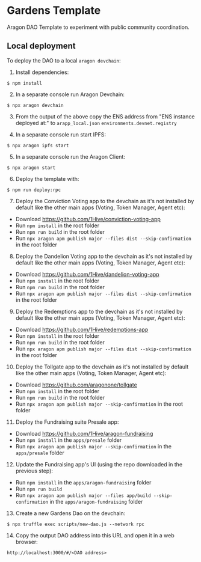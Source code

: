 # Gardens Template 

Aragon DAO Template to experiment with public community coordination.

## Local deployment

To deploy the DAO to a local `aragon devchain`:

1) Install dependencies:
```
$ npm install
```

2) In a separate console run Aragon Devchain:
```
$ npx aragon devchain
```

3) From the output of the above copy the ENS address from "ENS instance deployed at:" to `arapp_local.json` `environments.devnet.registry`

4) In a separate console run start IPFS:
```
$ npx aragon ipfs start
```

5) In a separate console run the Aragon Client:
```
$ npx aragon start
```

6) Deploy the template with:
```
$ npm run deploy:rpc
```

7) Deploy the Conviction Voting app to the devchain as it's not installed by default like the other main apps (Voting, Token Manager, Agent etc):
- Download https://github.com/1Hive/conviction-voting-app
- Run `npm install` in the root folder
- Run `npm run build` in the root folder
- Run `npx aragon apm publish major --files dist --skip-confirmation` in the root folder

8) Deploy the Dandelion Voting app to the devchain as it's not installed by default like the other main apps (Voting, Token Manager, Agent etc):
- Download https://github.com/1Hive/dandelion-voting-app
- Run `npm install` in the root folder
- Run `npm run build` in the root folder
- Run `npx aragon apm publish major --files dist --skip-confirmation` in the root folder

9) Deploy the Redemptions app to the devchain as it's not installed by default like the other main apps (Voting, Token Manager, Agent etc):
- Download https://github.com/1Hive/redemptions-app
- Run `npm install` in the root folder
- Run `npm run build` in the root folder
- Run `npx aragon apm publish major --files dist --skip-confirmation` in the root folder

10) Deploy the Tollgate app to the devchain as it's not installed by default like the other main apps (Voting, Token Manager, Agent etc):
- Download https://github.com/aragonone/tollgate
- Run `npm install` in the root folder
- Run `npm run build` in the root folder
- Run `npx aragon apm publish major --skip-confirmation` in the root folder

11) Deploy the Fundraising suite Presale app:
- Download https://github.com/1Hive/aragon-fundraising
- Run `npm install` in the `apps/presale` folder
- Run `npx aragon apm publish major --skip-confirmation` in the `apps/presale` folder

12) Update the Fundraising app's UI (using the repo downloaded in the previous step):
- Run `npm install` in the `apps/aragon-fundraising` folder
- Run `npm run build`
- Run `npx aragon apm publish major --files app/build --skip-confirmation` in the `apps/aragon-fundraising` folder

13) Create a new Gardens Dao on the devchain:
```
$ npx truffle exec scripts/new-dao.js --network rpc
```

14) Copy the output DAO address into this URL and open it in a web browser:
```
http://localhost:3000/#/<DAO address>
```
